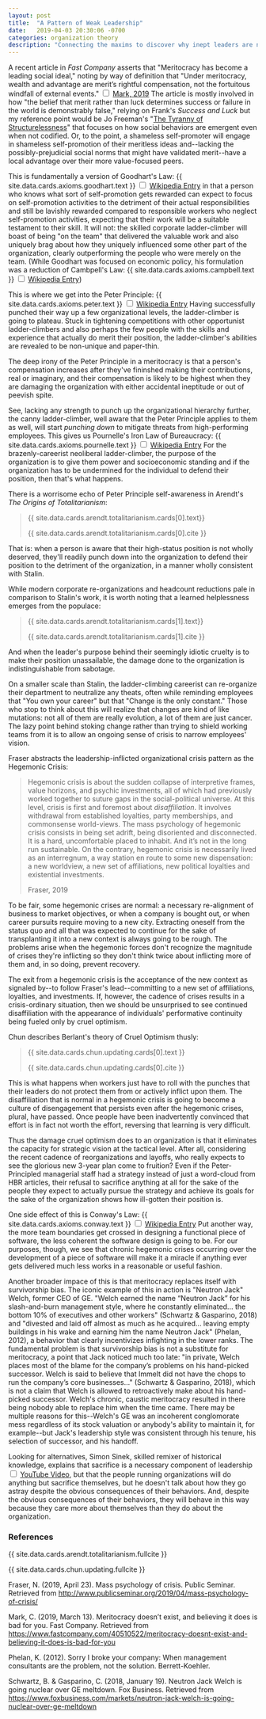 ```yaml
---
layout: post
title:  "A Pattern of Weak Leadership"
date:   2019-04-03 20:30:06 -0700
categories: organization theory
description: "Connecting the maxims to discover why inept leaders are normal."
---
```


A recent article in <em>Fast Company</em> asserts that "Meritocracy has become a leading social ideal," 
noting by way of definition that "Under meritocracy, wealth and advantage are merit’s rightful 
compensation, not the fortuitous windfall of external events."
<label for="sn-to-teach" class="margin-toggle sidenote-number"></label>
<input type="checkbox" id="sn-to-teach" class="margin-toggle"/>
<span class="sidenote"><a href="https://www.fastcompany.com/40510522/meritocracy-doesnt-exist-and-believing-it-does-is-bad-for-you">Mark, 2019</a></span>
The article is mostly involved in how "the belief that merit rather than luck determines success 
or failure in the world is demonstrably false," relying on Frank's <em>Success and Luck</em> but
my reference point would be Jo Freeman's "<a href="https://www.jofreeman.com/joreen/tyranny.htm">The 
Tyranny of Structurelessness</a>" that focuses on how social behaviors are emergent even when not
codified. Or, to the point, a shameless self-promoter will engage in shameless self-promotion of
their meritless ideas and--lacking the possibly-prejudicial social norms that might have validated
merit--have a local advantage over their more value-focused peers.

This is fundamentally a version of Goodhart's Law: {{ site.data.cards.axioms.goodhart.text }}
<label for="sn-to-teach" class="margin-toggle sidenote-number"></label>
<input type="checkbox" id="sn-to-teach" class="margin-toggle"/>
<span class="sidenote"><a href="{{ site.data.cards.axioms.goodhart.xref }}">Wikipedia Entry</a></span>
in that a person who knows what sort of self-promotion gets rewarded can expect to focus on 
self-promotion activities to the detriment of their actual responsibilities and still be
lavishly rewarded compared to responsible workers who neglect self-promotion activities,
expecting that their work will be a suitable testament to their skill. It will not: the
skilled corporate ladder-climber will boast of being "on the team" that delivered the valuable
work and also uniquely brag about how they uniquely influenced some other part of the organization,
clearly outperforming the people who were merely on the team. (While Goodhart was focused
on economic policy, his formulation was a reduction of Cambpell's Law: {{ site.data.cards.axioms.campbell.text }}<label for="sn-to-teach" class="margin-toggle sidenote-number"></label>
<input type="checkbox" id="sn-to-teach" class="margin-toggle"/>
<span class="sidenote"><a href="{{ site.data.cards.axioms.campbell.xref }}">Wikipedia Entry</a></span>)

This is where we get into the Peter Principle: {{ site.data.cards.axioms.peter.text }}
<label for="sn-to-teach" class="margin-toggle sidenote-number"></label>
<input type="checkbox" id="sn-to-teach" class="margin-toggle"/>
<span class="sidenote"><a href="{{ site.data.cards.axioms.peter.xref }}">Wikipedia Entry</a></span>
Having successfully punched their way up a few organizational levels, the ladder-climber is going
to plateau. Stuck in tightening competitions with other opportunist ladder-climbers and also
perhaps the few people with the skills and experience that actually do merit their position,
the ladder-climber's abilities are revealed to be non-unique and paper-thin. 

The deep irony of the Peter Principle in a meritocracy is that a person's compensation increases
after they've fininshed making their contributions, real or imaginary, and their compensation is
likely to be highest when they are damaging the organization with either accidental ineptitude
or out of peevish spite.

See, lacking any strength to punch up the organizational hierarchy further, the canny ladder-climber,
well aware that the Peter Principle applies to them as well, will start <em>punching down</em> 
to mitigate threats from high-performing employees. This gives us Pournelle's Iron Law of 
Bureaucracy: {{ site.data.cards.axioms.pournelle.text }}
<label for="sn-to-teach" class="margin-toggle sidenote-number"></label>
<input type="checkbox" id="sn-to-teach" class="margin-toggle"/>
<span class="sidenote"><a href="{{ site.data.cards.axioms.pournelle.xref }}">Wikipedia Entry</a></span>
For the brazenly-careerist neoliberal ladder-climber, the purpose of the organization is to give
them power and socioeconomic standing and if the organization has to be undermined for the individual
to defend their position, then that's what happens.

There is a worrisome echo of Peter Principle self-awareness in Arendt's <em>The Origins of
Totalitarianism</em>:
<blockquote>
<p>{{ site.data.cards.arendt.totalitarianism.cards[0].text}}</p>
<footer>{{ site.data.cards.arendt.totalitarianism.cards[0].cite }}</footer>
</blockquote>
That is: when a person is aware that their high-status position is not wholly deserved, they'll
readily punch down into the organization to defend their position to the detriment of the organization,
in a manner wholly consistent with Stalin.

While modern corporate re-organizations and headcount reductions pale in comparison to Stalin's work,
it is worth noting that a learned helplessness emerges from the populace:
<blockquote>
<p>{{ site.data.cards.arendt.totalitarianism.cards[1].text}}</p>
<footer>{{ site.data.cards.arendt.totalitarianism.cards[1].cite }}</footer>
</blockquote>
And when the leader's purpose behind their seemingly idiotic cruelty is to make their position
unassailable, the damage done to the organization is indistinguishable from sabotage.

On a smaller scale than Stalin, the ladder-climbing careerist can re-organize their department to
neutralize any theats, often while reminding employees that "You own your career" but that "Change
is the only constant." Those who stop to think about this will realize that changes are kind of
like mutations: not all of them are really evolution, a lot of them are just cancer. The lazy point
behind stoking change rather than trying to shield working teams from it is to allow an ongoing
sense of crisis to narrow employees' vision.

Fraser abstracts the leadership-inflicted organizational crisis pattern as the Hegemonic Crisis:
<blockquote>
<p>Hegemonic crisis is about the sudden collapse of interpretive frames, value horizons, 
and psychic investments, all of which had previously worked together to suture gaps in the 
social-political universe. At this level, crisis is first and foremost about <em>disaffiliation</em>. 
It involves withdrawal from established loyalties, party memberships, and commonsense world-views. 
The mass psychology of hegemonic crisis consists in being set adrift, being disoriented and 
disconnected. It is a hard, uncomfortable placed to inhabit. And it’s not in the long run 
sustainable. On the contrary, hegemonic crisis is necessarily lived as an interregnum, a way 
station en route to some new dispensation: a new worldview, a new set of affiliations, new 
political loyalties and existential investments.</p>
<footer>Fraser, 2019</footer>
</blockquote>
To be fair, some hegemonic crises are normal: a necessary re-alignment of business to market
objectives, or when a company is bought out, or when career pursuits require moving to a
new city. Extracting oneself from the status quo and all that was expected to continue for
the sake of transplanting it into a new context is always going to be rough. The problems
arise when the hegemonic forces don't recognize the magnitude of crises they're inflicting
so they don't think twice about inflicting more of them and, in so doing, prevent recovery.

The exit from a hegemonic crisis is the acceptance of the new context as signaled by--to follow
Fraser's lead--committing to a new set of affiliations, loyalties, and investments. If,
however, the cadence of crises results in a crisis-ordinary situation, then we should be
unsurprised to see continued disaffiliation with the appearance of individuals' performative
continuity being fueled only by cruel optimism.

Chun describes Berlant's theory of Cruel Optimism thusly:
<blockquote>
<p>{{ site.data.cards.chun.updating.cards[0].text }}</p>
<footer>{{ site.data.cards.chun.updating.cards[0].cite }}</footer>
</blockquote>
This is what happens when workers just have to roll with the punches that their leaders do not
protect them from or actively inflict upon them. The disaffiliation that is normal in a
hegemonic crisis is going to become a culture of disengagement that persists even after the
hegemonic crises, plural, have passed. Once people have been inadvertently convinced that
effort is in fact not worth the effort, reversing that learning is very difficult.

Thus the damage cruel optimism does to an organization is that it eliminates the capacity for
strategic vision at the tactical level. After all, considering the recent cadence of reorganizations
and layoffs, who really expects to see the glorious new 3-year plan come to fruition? Even if the
Peter-Principled managerial staff had a strategy instead of just a word-cloud from HBR articles,
their refusal to sacrifice anything at all for the sake of the people they expect to actually
pursue the strategy and achieve its goals for the sake of the organization shows how ill-gotten
their position is.

One side effect of this is Conway's Law: {{ site.data.cards.axioms.conway.text }}
<label for="sn-to-teach" class="margin-toggle sidenote-number"></label>
<input type="checkbox" id="sn-to-teach" class="margin-toggle"/>
<span class="sidenote"><a href="{{ site.data.cards.axioms.conway.xref }}">Wikipedia Entry</a></span>
Put another way, the more team boundaries get crossed in designing a functional piece of software,
the less coherent the software design is going to be. For our purposes, though, we see that
chronic hegemonic crises occurring over the development of a piece of software will make it a
miracle if anything ever gets delivered much less works in a reasonable or useful fashion.

Another broader impace of this is that meritocracy replaces itself with survivorship bias.
The iconic example of this in action is "Neutron Jack" Welch, former CEO of GE. "Welch earned the 
name “Neutron Jack” for his slash-and-burn management style, where he constantly eliminated... the 
bottom 10% of executives and other workers" (Schwartz &amp; Gasparino, 2018) and "divested and laid
off almost as much as he acquired... leaving empty buildings in his wake and earning him the name
Neutron Jack" (Phelan, 2012), a behavior that clearly
incentivizes infighting in the lower ranks. The fundamental problem is that survivorship bias is 
not a substitute for meritocracy, a point that Jack noticed much too late: "in private, Welch places 
most of the blame for the company’s problems on his hand-picked successor. Welch is said to believe 
that Immelt did not have the chops to run the company’s core businesses..." (Schwartz &amp; Gasparino, 2018),
which is not a claim that Welch is allowed to retroactively make about his hand-picked successor.
Welch's chronic, caustic meritocracy resulted in there being nobody able to replace him when the
time came. There may be multiple reasons for this--Welch's GE was an incoherent conglomorate mess
regardless of its stock valuation or anybody's ability to maintain it, for example--but Jack's
leadership style was consistent through his tenure, his selection of successor, and his handoff.

Looking for alternatives, Simon Sinek, skilled remixer of historical knowledge, explains that sacrifice is a necessary
component of leadership<label for="sn-to-teach" class="margin-toggle sidenote-number"></label>
<input type="checkbox" id="sn-to-teach" class="margin-toggle"/>
<span class="sidenote"><a href="https://www.youtube.com/watch?v=eP38Cxve5xY">YouTube Video</a></span>,
but that the people running organizations will do anything but sacrifice themselves, but he doesn't
talk about how they go astray despite the obvious consequences of their behaviors. And, despite the
obvious consequences of their behaviors, they will behave in this way because they care more about
themselves than they do about the organization.

<h3>References</h3>
<p>{{ site.data.cards.arendt.totalitarianism.fullcite }}</p>
<p>{{ site.data.cards.chun.updating.fullcite }}</p>
<p>Fraser, N. (2019, April 23). Mass psychology of crisis. Public Seminar. Retrieved from <a href="http://www.publicseminar.org/2019/04/mass-psychology-of-crisis/">http://www.publicseminar.org/2019/04/mass-psychology-of-crisis/</a></p>
<p>Mark, C. (2019, March 13). Meritocracy doesn’t exist, and believing it does is bad for you. Fast Company. Retrieved from <a href="https://www.fastcompany.com/40510522/meritocracy-doesnt-exist-and-believing-it-does-is-bad-for-you">https://www.fastcompany.com/40510522/meritocracy-doesnt-exist-and-believing-it-does-is-bad-for-you</a></p>
<p>Phelan, K. (2012). Sorry I broke your company: When management consultants are the problem, not the solution. Berrett-Koehler.
<p>Schwartz, B. &amp; Gasparino, C. (2018, January 19). Neutron Jack Welch is going nuclear over GE meltdown. Fox Business. Retrieved from 
<a href="https://www.foxbusiness.com/markets/neutron-jack-welch-is-going-nuclear-over-ge-meltdown">https://www.foxbusiness.com/markets/neutron-jack-welch-is-going-nuclear-over-ge-meltdown</a></p>

